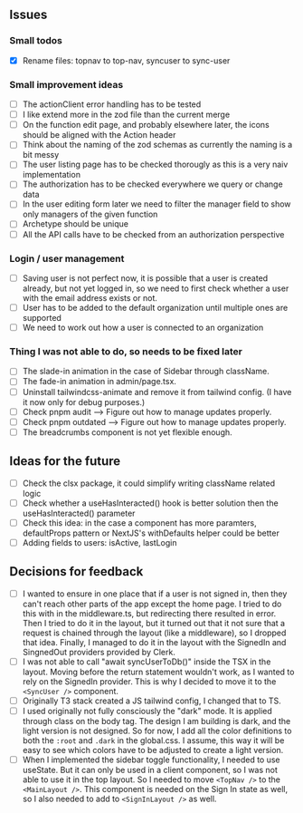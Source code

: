 ## Issues

### Small todos

- [x] Rename files: topnav to top-nav, syncuser to sync-user

### Small improvement ideas

- [ ] The actionClient error handling has to be tested
- [ ] I like extend more in the zod file than the current merge
- [ ] On the function edit page, and probably elsewhere later, the icons should be aligned with the Action header
- [ ] Think about the naming of the zod schemas as currently the naming is a bit messy
- [ ] The user listing page has to be checked thorougly as this is a very naiv implementation
- [ ] The authorization has to be checked everywhere we query or change data
- [ ] In the user editing form later we need to filter the manager field to show only managers of the given function
- [ ] Archetype should be unique
- [ ] All the API calls have to be checked from an authorization perspective

### Login / user management

- [ ] Saving user is not perfect now, it is possible that a user is created already, but not yet logged in, so we need to first check whether a user with the email address exists or not.
- [ ] User has to be added to the default organization until multiple ones are supported
- [ ] We need to work out how a user is connected to an organization

### Thing I was not able to do, so needs to be fixed later

- [ ] The slade-in animation in the case of Sidebar through className.
- [ ] The fade-in animation in admin/page.tsx.
- [ ] Uninstall tailwindcss-animate and remove it from tailwind config. (I have it now only for debug purposes.)
- [ ] Check pnpm audit --> Figure out how to manage updates properly.
- [ ] Check pnpm outdated --> Figure out how to manage updates properly.
- [ ] The breadcrumbs component is not yet flexible enough.

## Ideas for the future

- [ ] Check the clsx package, it could simplify writing className related logic
- [ ] Check whether a useHasInteracted() hook is better solution then the useHasInteracted() parameter
- [ ] Check this idea: in the case a component has more paramters, defaultProps pattern or NextJS's withDefaults helper could be better
- [ ] Adding fields to users: isActive, lastLogin

## Decisions for feedback

- [ ] I wanted to ensure in one place that if a user is not signed in, then they can't reach other parts of the app except the home page. I tried to do this with in the middleware.ts, but redirecting there resulted in error. Then I tried to do it in the layout, but it turned out that it not sure that a request is chained through the layout (like a middleware), so I dropped that idea. Finally, I managed to do it in the layout with the SignedIn and SingnedOut providers provided by Clerk.
- [ ] I was not able to call "await syncUserToDb()" inside the TSX in the layout. Moving before the return statement wouldn't work, as I wanted to rely on the SignedIn provider. This is why I decided to move it to the `<SyncUser />` component.
- [ ] Originally T3 stack created a JS tailwind config, I changed that to TS.
- [ ] I used originally not fully consciously the "dark" mode. It is applied through class on the body tag. The design I am building is dark, and the light version is not designed. So for now, I add all the color definitions to both the `:root` and `.dark` in the global.css. I assume, this way it will be easy to see which colors have to be adjusted to create a light version.
- [ ] When I implemented the sidebar toggle functionality, I needed to use useState. But it can only be used in a client component, so I was not able to use it in the top layout. So I needed to move `<TopNav />` to the `<MainLayout />`. This component is needed on the Sign In state as well, so I also needed to add to `<SignInLayout />` as well.
